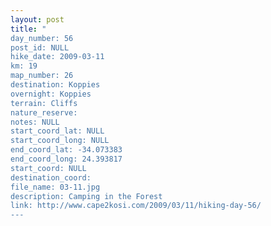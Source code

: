 ```yaml
---
layout: post
title: "
day_number: 56
post_id: NULL
hike_date: 2009-03-11
km: 19
map_number: 26
destination: Koppies
overnight: Koppies
terrain: Cliffs
nature_reserve: 
notes: NULL
start_coord_lat: NULL
start_coord_long: NULL
end_coord_lat: -34.073383
end_coord_long: 24.393817
start_coord: NULL
destination_coord: 
file_name: 03-11.jpg
description: Camping in the Forest
link: http://www.cape2kosi.com/2009/03/11/hiking-day-56/
---
```

